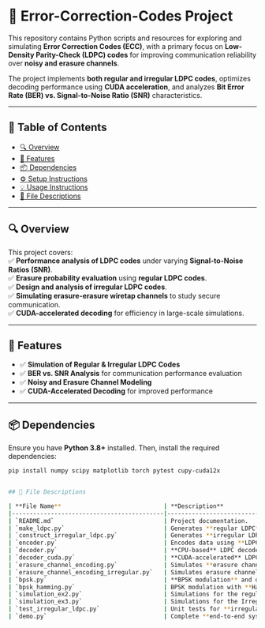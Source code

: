 # 📡 Error-Correction-Codes Project  

This repository contains Python scripts and resources for exploring and simulating **Error Correction Codes (ECC)**, with a primary focus on **Low-Density Parity-Check (LDPC) codes** for improving communication reliability over **noisy and erasure channels**.  

The project implements **both regular and irregular LDPC codes**, optimizes decoding performance using **CUDA acceleration**, and analyzes **Bit Error Rate (BER) vs. Signal-to-Noise Ratio (SNR)** characteristics.  

---

## 📖 Table of Contents  
- [🔍 Overview](#-overview)  
- [🚀 Features](#-features)  
- [📦 Dependencies](#-dependencies)  
- [⚙️ Setup Instructions](#-setup-instructions)  
- [💡 Usage Instructions](#-usage-instructions)  
- [📂 File Descriptions](#-file-descriptions)  

---

## 🔍 Overview  

This project covers:  
✅ **Performance analysis of LDPC codes** under varying **Signal-to-Noise Ratios (SNR)**.  
✅ **Erasure probability evaluation** using **regular LDPC codes**.  
✅ **Design and analysis of irregular LDPC codes**.  
✅ **Simulating erasure-erasure wiretap channels** to study secure communication.  
✅ **CUDA-accelerated decoding** for efficiency in large-scale simulations.  

---

## 🚀 Features  

- ✅ **Simulation of Regular & Irregular LDPC Codes**  
- ✅ **BER vs. SNR Analysis** for communication performance evaluation  
- ✅ **Noisy and Erasure Channel Modeling**  
- ✅ **CUDA-Accelerated Decoding** for improved performance  

---

## 📦 Dependencies  

Ensure you have **Python 3.8+** installed. Then, install the required dependencies:  

```bash
pip install numpy scipy matplotlib torch pytest cupy-cuda12x


## 📂 File Descriptions  

| **File Name**                             | **Description**                                                          |
|-------------------------------------------|--------------------------------------------------------------------------|
| `README.md`                               | Project documentation.                                                   |
| `make_ldpc.py`                            | Generates **regular LDPC** parity-check matrices.                        |
| `construct_irregular_ldpc.py`             | Generates **irregular LDPC** matrices.                                   |
| `encoder.py`                              | Encodes data using **LDPC codes**.                                       |
| `decoder.py`                              | **CPU-based** LDPC decoder implementation.                               |
| `decoder_cuda.py`                         | **CUDA-accelerated** LDPC decoder.                                       |
| `erasure_channel_encoding.py`             | Simulates **erasure channels** with regular LDPC.                        |
| `erasure_channel_encoding_irregular.py`   | Simulates erasure channels with **irregular LDPC**.                      |
| `bpsk.py`                                 | **BPSK modulation** and decoding.                                        |
| `bpsk_hamming.py`                         | BPSK modulation with **Hamming Code**.                                   |
| `simulation_ex2.py`                       | Simulations for the regular LDPC.                                        |
| `simulation_ex3.py`                       | Simulations for the Irregular LDPC.                                      |
| `test_irregular_ldpc.py`                  | Unit tests for **irregular LDPC**.                                       |
| `demo.py`                                 | Complete **end-to-end system demonstration**.                            |
